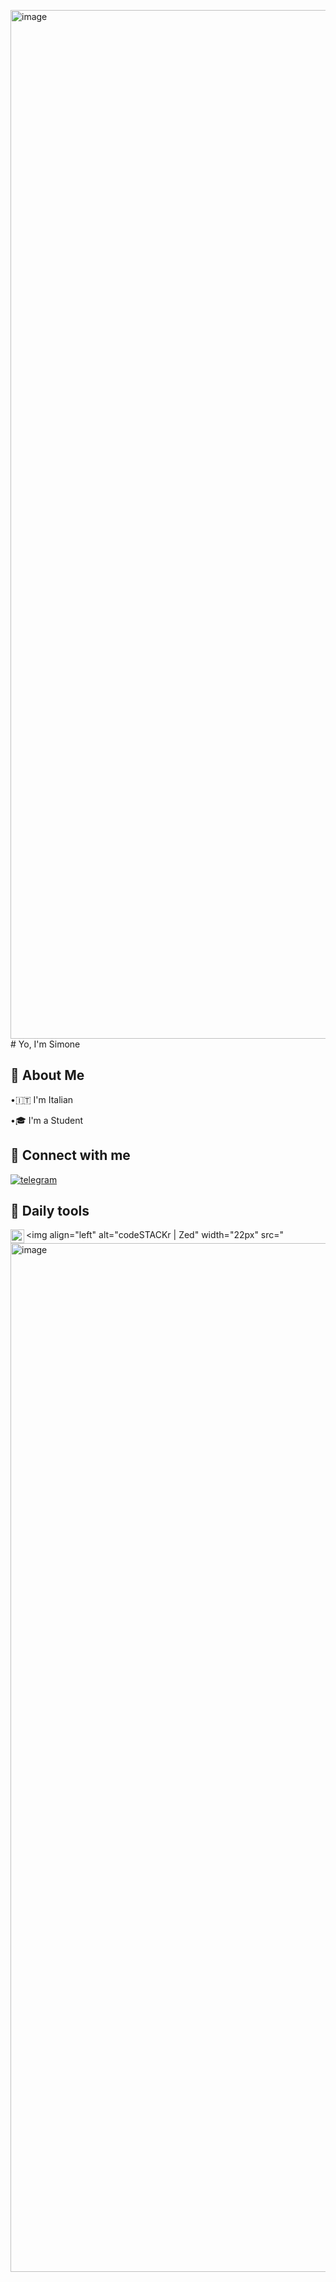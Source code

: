 <img width="1646" height="1646" alt="image" src="https://github.com/user-attachments/assets/fbb27957-c080-40f3-b4b8-19694acfecff" /># Yo, I'm Simone



## 🍁 About Me
•🇮🇹 I'm Italian

•🎓 I'm a Student


## 🔗 Connect with me


[![telegram](https://img.shields.io/badge/Telegram-2CA5E0?style=flat-squeare&logo=telegram&logoColor=white)](https://t.me/simone_cas/)


## 🧰 Daily tools
<img align="left" alt="codeSTACKr | Arch" width="22px" src="https://wiki.installgentoo.com/images/f/f9/Arch-linux-logo.png"/>   <img align="left" alt="codeSTACKr | Zed" width="22px" src="<img width="1646" height="1646" alt="image" src="https://github.com/user-attachments/assets/a202ff64-8c9b-4cc9-8e8a-6cc62bd65c40" />
